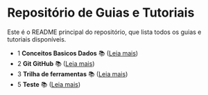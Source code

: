 # Repositório de Guias e Tutoriais

Este é o README principal do repositório, que lista todos os guias e tutoriais disponíveis.

- 1 **Conceitos Basicos Dados** 📚  ([Leia mais](01-Conceitos-Basicos-Dados.md))
- 2 **Git GitHub** 📚  ([Leia mais](02-Git-GitHub.md))
- 3 **Trilha de ferramentas** 📚  ([Leia mais](03-Trilha-de-ferramentas.md))
- 5 **Teste** 📚  ([Leia mais](05-Teste.md))
